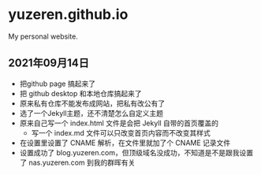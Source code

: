 # yuzeren.github.io
My personal website.
## 2021年09月14日
- 把github page 搞起来了
- 把 github desktop 和本地仓库搞起来了
- 原来私有仓库不能发布成网站，把私有改公有了
- 选了一个Jekyll主题，还不清楚怎么自定义主题
- 原来自己写一个 index.html 文件是会把 Jekyll 自带的首页覆盖的
	- 写一个 index.md 文件可以只改变首页内容而不改变其样式
- 在设置里设置了 CNAME 解析，在文件里就加了个 CNAME 记录文件
- 设置成功了 blog.yuzeren.com，但顶级域名没成功，不知道是不是跟我设置了 nas.yuzeren.com 到我的群晖有关